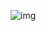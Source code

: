 ![img](https://user-images.githubusercontent.com/23250999/133747646-4e319abc-3d53-42dd-a06c-c36ca86119f7.png)

